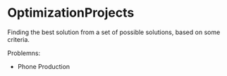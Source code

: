 # OptimizationProjects
Finding the best solution from a set of possible solutions, based on some criteria. 

Problemns:
- Phone Production

